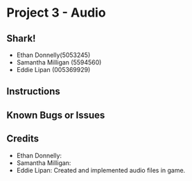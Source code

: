#	Project	3 - Audio

##	Shark!

* Ethan Donnelly(5053245)
* Samantha Milligan (5594560)
* Eddie Lipan (005369929)

##	Instructions


##	Known	Bugs	or	Issues


##	Credits

* Ethan Donnelly:
* Samantha Milligan:
* Eddie Lipan: Created and implemented audio files in game.
